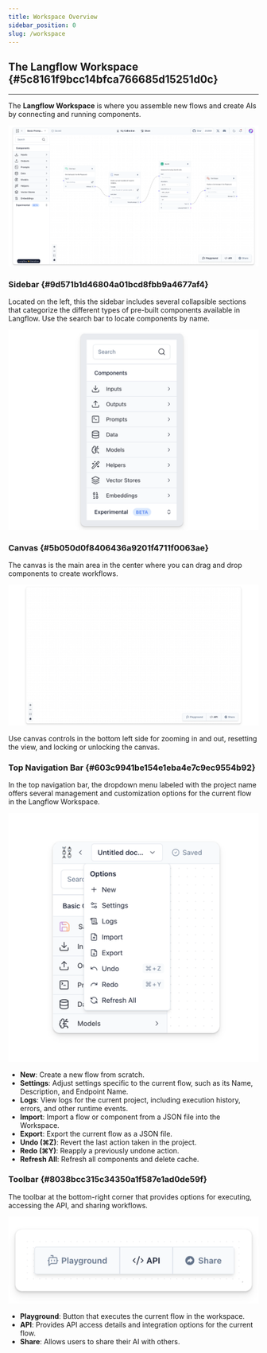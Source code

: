 ```yaml
---
title: Workspace Overview
sidebar_position: 0
slug: /workspace
---
```




## The Langflow Workspace {#5c8161f9bcc14bfca766685d15251d0c}


---


The **Langflow Workspace** is where you assemble new flows and create AIs by connecting and running components. 


![](./310382168.png)


### Sidebar {#9d571b1d46804a01bcd8fbb9a4677af4}


Located on the left, this the sidebar includes several collapsible sections that categorize the different types of pre-built components available in Langflow. Use the search bar to locate components by name.


![](./1769489314.png)


### Canvas {#5b050d0f8406436a9201f4711f0063ae}


The canvas is the main area in the center where you can drag and drop components to create workflows.


![](./1224026366.png)


Use canvas controls in the bottom left side for zooming in and out, resetting the view, and locking or unlocking the canvas.


### Top Navigation Bar {#603c9941be154e1eba4e7c9ec9554b92}


In the top navigation bar, the dropdown menu labeled with the project name offers several management and customization options for the current flow in the Langflow Workspace.


![](./1801518600.png)

- **New**: Create a new flow from scratch.
- **Settings**: Adjust settings specific to the current flow, such as its Name, Description, and Endpoint Name.
- **Logs**: View logs for the current project, including execution history, errors, and other runtime events.
- **Import**: Import a flow or component from a JSON file into the Workspace.
- **Export**: Export the current flow as a JSON file.
- **Undo (⌘Z)**: Revert the last action taken in the project.
- **Redo (⌘Y)**: Reapply a previously undone action.
- **Refresh All**: Refresh all components and delete cache.

### Toolbar {#8038bcc315c34350a1f587e1ad0de59f}


The toolbar at the bottom-right corner that provides options for executing, accessing the API, and sharing workflows.


![](./563382604.png)

- **Playground**: Button that executes the current flow in the workspace.
- **API**: Provides API access details and integration options for the current flow.
- **Share**: Allows users to share their AI with others.
